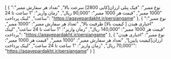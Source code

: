 [
  {
    "نوع ممبر": "فیک پنلی ارزان[کایی 2800] سرعت بالا",
    "تعداد هر سفارش ممبر": "1000 ممبر",
    "قیمت هر 1000 ممبر": "90,000 ریال",
    "زمان واریز": "1 ساعت تا 24 ساعت",
    "لینک پرداخت": "https://aqayepardakht.ir/persiangame"
  },
  {
    "نوع ممبر": "اجباری هیدن [ کیفیت بالا] ظرفیت بالا",
    "تعداد هر سفارش ممبر": "1000 ممبر",
    "قیمت هر 1000 ممبر": "140,000 ریال",
    "زمان واریز": "1 ساعت تا 24 ساعت",
    "لینک پرداخت": "https://aqayepardakht.ir/persiangame"
  },
  {
    "نوع ممبر": "اجباری هیدن ارزان[کیفیت پایین]",
    "تعداد هر سفارش ممبر": "1000 ممبر",
    "قیمت هر 1000 ممبر": "70,000 ریال",
    "زمان واریز": "1 ساعت تا 24 ساعت",
    "لینک پرداخت": "https://aqayepardakht.ir/persiangame"
  }
]